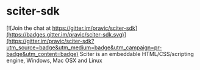 # sciter-sdk

[![Join the chat at https://gitter.im/pravic/sciter-sdk](https://badges.gitter.im/pravic/sciter-sdk.svg)](https://gitter.im/pravic/sciter-sdk?utm_source=badge&utm_medium=badge&utm_campaign=pr-badge&utm_content=badge)
Sciter is an embeddable HTML/CSS/scripting engine, Windows, Mac OSX and Linux
